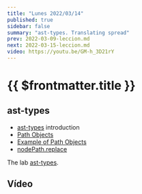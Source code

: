 ```yaml
---
title: "Lunes 2022/03/14"
published: true
sidebar: false
summary: "ast-types. Translating spread"
prev: 2022-03-09-leccion.md
next: 2022-03-15-leccion.md
video: https://youtu.be/GM-h_3D21rY
---
```


# {{ $frontmatter.title }}


## ast-types

* [ast-types](/temas/tree-transformations/ast-types.md) introduction
* [Path Objects](/temas/tree-transformations/ast-types.html#path-objects)
* [Example of Path Objects](/temas/tree-transformations/ast-types.html#example-hello-ast-types-js)
* [nodePath.replace](/temas/tree-transformations/ast-types.html#nodepath-replace)

The lab [ast-types](/practicas/ast-types/).

## Vídeo

<youtube></youtube>